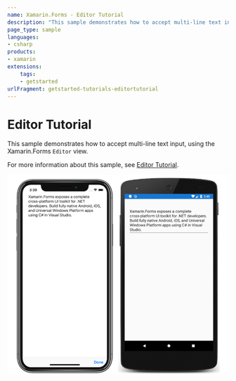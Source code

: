 ```yaml
---
name: Xamarin.Forms - Editor Tutorial
description: "This sample demonstrates how to accept multi-line text input, using the Xamarin.Forms Editor view (get started)"
page_type: sample
languages:
- csharp
products:
- xamarin
extensions:
    tags:
    - getstarted
urlFragment: getstarted-tutorials-editortutorial
---
```

# Editor Tutorial

This sample demonstrates how to accept multi-line text input, using the Xamarin.Forms `Editor` view.

For more information about this sample, see [Editor Tutorial](https://docs.microsoft.com/xamarin/get-started/tutorials/editor/).

![Editor Tutorial application screenshot](Screenshots/01All.png "Editor Tutorial application screenshot")
